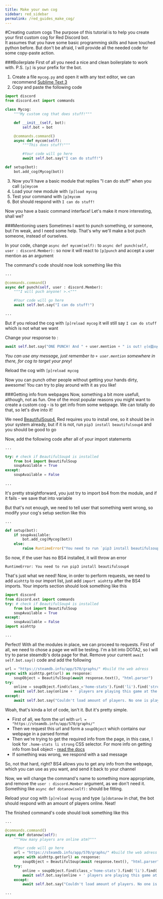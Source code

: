 ```yaml
--- 
title: Make your own cog
sidebar: red_sidebar 
permalink: /red_guides_make_cog/ 
--- 
```


#Creating custom cogs
The purpose of this tutorial is to help you create your first custom cog for Red Discord bot.  
It assumes that you have some basic programming skills and have touched python before. But don't be afraid, I will provide all the needed code for some copy-paste action.


###Boilerplate
First of all you need a nice and clean boilerplate to work with.
P.S. `[p]` is your prefix for the bot.

 1. Create a file `mycog.py` and open it with any text editor, we can recommend [Sublime Text 3](https://www.sublimetext.com/)
 2. Copy and paste the following code

```python
import discord
from discord.ext import commands

class Mycog:
    """My custom cog that does stuff!"""

    def __init__(self, bot):
        self.bot = bot

    @commands.command()
    async def mycom(self):
        """This does stuff!"""

        #Your code will go here
        await self.bot.say("I can do stuff!")

def setup(bot):
    bot.add_cog(Mycog(bot))

```

 3. Now you'll have a basic module that replies "I can do stuff" when you call `[p]mycom`
 4. Load your new module with `[p]load mycog`
 5. Test your command with `[p]mycom`
 6. Bot should respond with `I can do stuff!`

Now you have a basic command interface! Let's make it more interesting, shall we?

###Mentioning users
Sometimes I want to punch something, or someone, but I'm weak, and I need some help. That's why we'll make a bot puch someone, instead of ourselves.

In your code, change `async def mycom(self):` to `async def punch(self, user : discord.Member):` so now it will react to `[p]punch` and accept a user mention as an argument
 
The command's code should now look something like this

```python
...

@commands.command()
async def punch(self, user : discord.Member):
    """I will puch anyone! >.<"""

    #Your code will go here
    await self.bot.say("I can do stuff!")

...
```

But if you reload the cog with `[p]reload mycog` it will still say `I can do stuff` which is not what we want

Change your response to :
```python
await self.bot.say("ONE PUNCH! And " + user.mention + " is out! ლ(ಠ益ಠლ)")
```

*You can use any message, just remember to `+ user.mention` somewhere in there, for cog to target your prey!*

Reload the cog with `[p]reload mycog`

Now you can punch other people without getting your hands dirty, awesome! You can try to play around with it as you like!

###Getting info from webpages
Now, something a bit more usefull, although, not as fun. One of the most popular reasons you might want to create a custom cog - is to get info from some webpage. We can totally do that, so let's dive into it!

We need [BeautifulSoup4](http://www.crummy.com/software/BeautifulSoup/bs4/doc/), Red requires you to install one, so it should be in your system already, but if it is not, run `pip3 install beautifulsoup4` and you should be good to go

Now, add the following code after all of your import statements
```python
...

try: # check if BeautifulSoup4 is installed
	from bs4 import BeautifulSoup
	soupAvailable = True
except:
	soupAvailable = False
	
...
```
It's pretty straightforward, you just try to import bs4 from the module, and if it fails - we save that into variable
  
But that's not enough, we need to tell user that something went wrong, so modify your cog's setup section like this
```python
...

def setup(bot):
	if soupAvailable:
		bot.add_cog(Mycog(bot))
	else:
		raise RuntimeError("You need to run `pip3 install beautifulsoup4`")
```

So now, if the user has no BS4 installed, it will throw an error
```
RuntimeError: You need to run pip3 install beautifulsoup4
```

That's just what we need!
Now, in order to perform requests, we need to add `aiohttp` to our import list, just add `import aiohttp` after the BS4 imports. Your imports section should look something like this
```python
import discord
from discord.ext import commands
try: # check if BeautifulSoup4 is installed
	from bs4 import BeautifulSoup
	soupAvailable = True
except:
	soupAvailable = False
import aiohttp

...
```

Perfect!
With all the modules in place, we can proceed to requests. First of all, we need to chose a page we will be testing. I'm a bit into DOTA2, so I will try to parse steamdb's dota page for that.
Remove your current `await self.bot.say()` code and add the following

```python
url = "https://steamdb.info/app/570/graphs/" #build the web adress
async with aiohttp.get(url) as response:
    soupObject = BeautifulSoup(await response.text(), "html.parser") 
try:
    online = soupObject.find(class_='home-stats').find('li').find('strong').get_text()
    await self.bot.say(online + ' players are playing this game at the moment')
except:
    await self.bot.say("Couldn't load amount of players. No one is playing this game anymore or there's an error.")
```

Woah, that's kinda a lot of code, isn't it. But it's pretty simple.
 - First of all, we form the url with `url = "https://steamdb.info/app/570/graphs/"`
 - Then we request this url and form a `soupObject` which contains our webpage in a parsed format
 - Then we're trying to get the required info from the page, in this case, I look for `.home-stats li strong` CSS selector. For more info on getting info from bs4 object - [read the docs](http://www.crummy.com/software/BeautifulSoup/bs4/doc/)
 - If something was wrong, we respond with a sad message

So, not that hard, right? BS4 allows you to get any info from the webpage, which you can use as you want, and send it back to your channel

 Now, we will change the command's name to something more appropriate, and remove the `user : discord.Member` argument, as we don't need it.
 Something like `async def dotanow(self):` should be fitting.
   
 Reload your cog with `[p]reload mycog` and type `[p]dotanow` in chat, the bot should respond with an amount of players online. Neat!

The finished command's code should look something like this
```python
...

@commands.command()
async def dotanow(self):
    """How many players are online atm?"""

    #Your code will go here
    url = "https://steamdb.info/app/570/graphs/" #build the web adress
    async with aiohttp.get(url) as response:
        soupObject = BeautifulSoup(await response.text(), "html.parser") 
    try:
        online = soupObject.find(class_='home-stats').find('li').find('strong').get_text()
        await self.bot.say(online + ' players are playing this game at the moment')
    except:
        await self.bot.say("Couldn't load amount of players. No one is playing this game anymore or there's an error.")

...
```